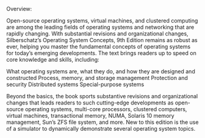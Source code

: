 Overview:

Open-source operating systems, virtual machines, and clustered computing are among the 
leading fields of operating systems and networking that are rapidly changing. With 
substantial revisions and organizational changes, Silberschatz’s Operating System 
Concepts, 9th Edition remains as robust as ever, helping you master the fundamental 
concepts of operating systems for today’s emerging developments. The text brings 
readers up to speed on core knowledge and skills, including:

What operating systems are, what they do, and how they are designed and constructed
Process, memory, and storage management
Protection and security
Distributed systems
Special-purpose systems

Beyond the basics, the book sports substantive revisions and organizational changes 
that leads readers to such cutting-edge developments as open-source operating systems, 
multi-core processors, clustered computers, virtual machines, transactional memory, 
NUMA, Solaris 10 memory management, Sun’s ZFS file system, and more. New to this 
edition is the use of a simulator to dynamically demonstrate several operating system 
topics.
